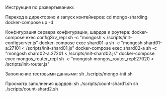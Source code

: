 Инструкция по развертыванию:

  Переход в директорию и запуск контейнеров:
    cd mongo-sharding
    docker-compose up -d

  Конфигурация сервера конфигурации, шардов и роутера:
    docker-compose exec configSrv_repl sh -c "mongosh < /scripts/init-configserver.js"
    docker-compose exec shard01-a sh -c "mongosh shard01-a:27101 < /scripts/init-shard01.js"
    docker-compose exec shard02-a sh -c "mongosh shard02-a:27201 < /scripts/init-shard02.js"
    docker-compose exec mongos_router_repl sh -c "mongosh mongos_router_repl:27020 < /scripts/init-router.js"

  Заполнение тестовыми данными:
    sh ./scripts/mongo-init.sh

  Просмотр заполнения шардов:
    sh ./scripts/count-shard1.sh
    sh ./scripts/count-shard2.sh